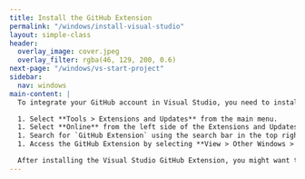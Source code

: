 ```yaml
---
title: Install the GitHub Extension
permalink: "/windows/install-visual-studio"
layout: simple-class
header:
  overlay_image: cover.jpeg
  overlay_filter: rgba(46, 129, 200, 0.6)
next-page: "/windows/vs-start-project"
sidebar:
  nav: windows
main-content: |
  To integrate your GitHub account in Visual Studio, you need to install the GitHub Extension for Visual Studio. The following instructions identify how to install the extension within Visual Studio.

  1. Select **Tools > Extensions and Updates** from the main menu.
  1. Select **Online** from the left side of the Extensions and Updates window.
  1. Search for `GitHub Extension` using the search bar in the top right corner.
  1. Access the GitHub Extension by selecting **View > Other Windows > GitHub** from the main menu.

  After installing the Visual Studio GitHub Extension, you might want to check out the [official website](https://visualstudio.github.com/index.html) for the extension that includes a description of the different windows and panes you will encounter while using the extension.
---
```


